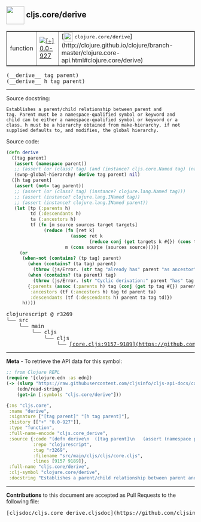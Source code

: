 ## <img width="48px" valign="middle" src="http://i.imgur.com/Hi20huC.png"> cljs.core/derive

 <table border="1">
<tr>

<td>function</td>
<td><a href="https://github.com/cljsinfo/cljs-api-docs/tree/0.0-927"><img valign="middle" alt="[+] 0.0-927" src="https://img.shields.io/badge/+-0.0--927-lightgrey.svg"></a> </td>
<td>
[<img height="24px" valign="middle" src="http://i.imgur.com/1GjPKvB.png"> <samp>clojure.core/derive</samp>](http://clojure.github.io/clojure/branch-master/clojure.core-api.html#clojure.core/derive)
</td>
</tr>
</table>

 <samp>
(__derive__ tag parent)<br>
</samp>
 <samp>
(__derive__ h tag parent)<br>
</samp>

---




Source docstring:

```
Establishes a parent/child relationship between parent and
tag. Parent must be a namespace-qualified symbol or keyword and
child can be either a namespace-qualified symbol or keyword or a
class. h must be a hierarchy obtained from make-hierarchy, if not
supplied defaults to, and modifies, the global hierarchy.
```

Source code:

```clj
(defn derive
  ([tag parent]
   (assert (namespace parent))
   ;; (assert (or (class? tag) (and (instance? cljs.core.Named tag) (namespace tag))))
   (swap-global-hierarchy! derive tag parent) nil)
  ([h tag parent]
   (assert (not= tag parent))
   ;; (assert (or (class? tag) (instance? clojure.lang.Named tag)))
   ;; (assert (instance? clojure.lang.INamed tag))
   ;; (assert (instance? clojure.lang.INamed parent))
   (let [tp (:parents h)
         td (:descendants h)
         ta (:ancestors h)
         tf (fn [m source sources target targets]
              (reduce (fn [ret k]
                        (assoc ret k
                               (reduce conj (get targets k #{}) (cons target (targets target)))))
                      m (cons source (sources source))))]
     (or
      (when-not (contains? (tp tag) parent)
        (when (contains? (ta tag) parent)
          (throw (js/Error. (str tag "already has" parent "as ancestor"))))
        (when (contains? (ta parent) tag)
          (throw (js/Error. (str "Cyclic derivation:" parent "has" tag "as ancestor"))))
        {:parents (assoc (:parents h) tag (conj (get tp tag #{}) parent))
         :ancestors (tf (:ancestors h) tag td parent ta)
         :descendants (tf (:descendants h) parent ta tag td)})
      h))))
```

 <pre>
clojurescript @ r3269
└── src
    └── main
        └── cljs
            └── cljs
                └── <ins>[core.cljs:9157-9189](https://github.com/clojure/clojurescript/blob/r3269/src/main/cljs/cljs/core.cljs#L9157-L9189)</ins>
</pre>


---

__Meta__ - To retrieve the API data for this symbol:

```clj
;; from Clojure REPL
(require '[clojure.edn :as edn])
(-> (slurp "https://raw.githubusercontent.com/cljsinfo/cljs-api-docs/catalog/cljs-api.edn")
    (edn/read-string)
    (get-in [:symbols "cljs.core/derive"]))
```

```clj
{:ns "cljs.core",
 :name "derive",
 :signature ["[tag parent]" "[h tag parent]"],
 :history [["+" "0.0-927"]],
 :type "function",
 :full-name-encode "cljs.core_derive",
 :source {:code "(defn derive\n  ([tag parent]\n   (assert (namespace parent))\n   ;; (assert (or (class? tag) (and (instance? cljs.core.Named tag) (namespace tag))))\n   (swap-global-hierarchy! derive tag parent) nil)\n  ([h tag parent]\n   (assert (not= tag parent))\n   ;; (assert (or (class? tag) (instance? clojure.lang.Named tag)))\n   ;; (assert (instance? clojure.lang.INamed tag))\n   ;; (assert (instance? clojure.lang.INamed parent))\n   (let [tp (:parents h)\n         td (:descendants h)\n         ta (:ancestors h)\n         tf (fn [m source sources target targets]\n              (reduce (fn [ret k]\n                        (assoc ret k\n                               (reduce conj (get targets k #{}) (cons target (targets target)))))\n                      m (cons source (sources source))))]\n     (or\n      (when-not (contains? (tp tag) parent)\n        (when (contains? (ta tag) parent)\n          (throw (js/Error. (str tag \"already has\" parent \"as ancestor\"))))\n        (when (contains? (ta parent) tag)\n          (throw (js/Error. (str \"Cyclic derivation:\" parent \"has\" tag \"as ancestor\"))))\n        {:parents (assoc (:parents h) tag (conj (get tp tag #{}) parent))\n         :ancestors (tf (:ancestors h) tag td parent ta)\n         :descendants (tf (:descendants h) parent ta tag td)})\n      h))))",
          :repo "clojurescript",
          :tag "r3269",
          :filename "src/main/cljs/cljs/core.cljs",
          :lines [9157 9189]},
 :full-name "cljs.core/derive",
 :clj-symbol "clojure.core/derive",
 :docstring "Establishes a parent/child relationship between parent and\ntag. Parent must be a namespace-qualified symbol or keyword and\nchild can be either a namespace-qualified symbol or keyword or a\nclass. h must be a hierarchy obtained from make-hierarchy, if not\nsupplied defaults to, and modifies, the global hierarchy."}

```

---

__Contributions__ to this document are accepted as Pull Requests to the following file:

 <pre>
[cljsdoc/cljs.core_derive.cljsdoc](https://github.com/cljsinfo/cljs-api-docs/blob/master/cljsdoc/cljs.core_derive.cljsdoc)
</pre>


